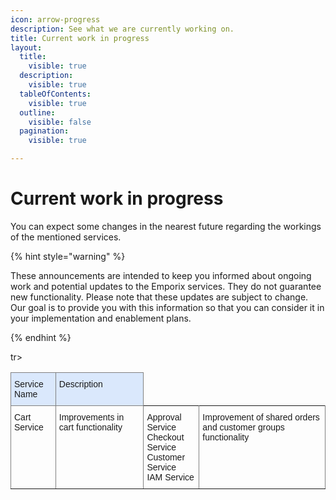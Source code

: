 ```yaml
---
icon: arrow-progress
description: See what we are currently working on.
title: Current work in progress
layout:
  title:
    visible: true
  description:
    visible: true
  tableOfContents:
    visible: true
  outline:
    visible: false
  pagination:
    visible: true

---
```


# Current work in progress

You can expect some changes in the nearest future regarding the workings of the mentioned services.

{% hint style="warning" %}

These announcements are intended to keep you informed about ongoing work and potential updates to the Emporix services. They do not guarantee new functionality. Please note that these updates are subject to change. Our goal is to provide you with this information so that you can consider it in your implementation and enablement plans. 

{% endhint %}

<!-- 
* Cart Service
    * improvement of shared orders and customer groups functionality
* Approval Service
    * improvement of shared orders and customer groups functionality
* Checkout Service
    * improvement of shared orders and customer groups functionality
* Customer Service
    * improvement of shared orders and customer groups functionality
* IAM Service
    * improvement of shared orders and customer groups functionality  -->


<style type="text/css">
.tg  {border-collapse:collapse;border-spacing:0;}
.tg td{border-color:black;border-style:solid;border-width:1px;font-family:Arial, sans-serif;font-size:14px;
  overflow:hidden;padding:10px 5px;word-break:normal;}
.tg th{border-color:black;border-style:solid;border-width:1px;font-family:Arial, sans-serif;font-size:14px;
  font-weight:normal;overflow:hidden;padding:10px 5px;word-break:normal;}
.tg .tg-x6qq{background-color:#dae8fc;border-color:inherit;text-align:left;vertical-align:top}
.tg .tg-0pky{border-color:inherit;text-align:left;vertical-align:top}
</style>
<table class="tg"><thead>
  <tr>
    <th class="tg-x6qq">Service Name</th>
    <th class="tg-x6qq">Description</th>
  </tr></thead>
<tbody>
  tr>
    <td class="tg-0pky" rowspan="5">Cart Service </td>
    <td class="tg-0pky" rowspan="5">Improvements in cart functionality</td>
  </tr>
  <tr>
    <td class="tg-0pky" rowspan="5">Approval Service<br>Checkout Service<br>Customer Service<br>IAM Service</td>
    <td class="tg-0pky" rowspan="5">Improvement of shared orders and customer groups functionality</td>
  </tr>
</tbody>
</table>
